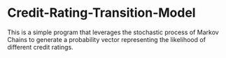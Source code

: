 # Credit-Rating-Transition-Model
This is a simple program that leverages the stochastic process of Markov Chains to generate a probability vector representing the likelihood of different credit ratings.